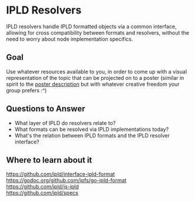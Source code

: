 # IPLD Resolvers

IPLD resolvers handle IPLD formatted objects via a common interface, allowing for cross compatibility between formats and resolvers, without the need to worry about node implementation specifics.

## Goal

Use whatever resources available to you, in order to come up with a visual representation of the topic that can be projected on to a poster (similar in spirit to the [poster description](README.md#description) but with whatever creative freedom your group prefers :^)

## Questions to Answer

- What layer of IPLD do resolvers relate to?
- What formats can be resolved via IPLD implementations today?
- What's the relation between IPLD formats and the IPLD resolver interface?

## Where to learn about it
<https://github.com/ipld/interface-ipld-format>  
<https://godoc.org/github.com/ipfs/go-ipld-format>  
<https://github.com/ipld/js-ipld>  
<https://github.com/ipld/specs>  
